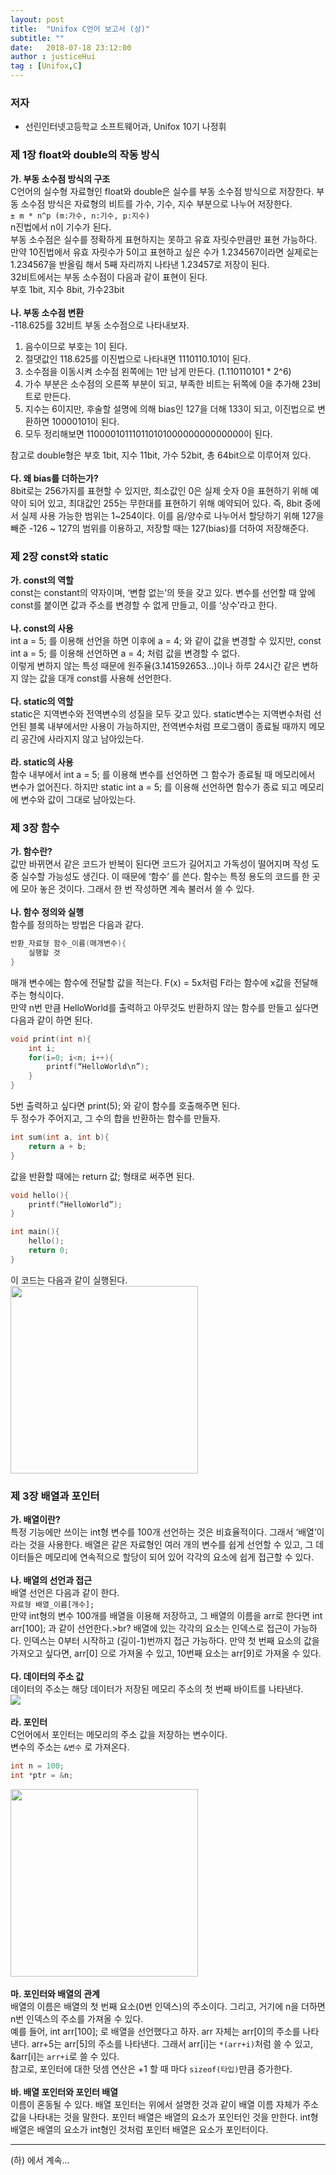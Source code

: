 ```yaml
---
layout: post
title:  "Unifox C언어 보고서 (상)"
subtitle: ""
date:   2018-07-18 23:12:00
author : justiceHui
tag : [Unifox,C]
---
```


### 저자
* 선린인터넷고등학교 소프트웨어과, Unifox 10기 나정휘

### 제 1장 float와 double의 작동 방식
<b>가. 부동 소수점 방식의 구조</b><br>
C언어의 실수형 자료형인 float와 double은 실수를 부동 소수점 방식으로 저장한다. 부동 소수점 방식은 자료형의 비트를 가수, 기수, 지수 부분으로 나누어 저장한다.<br>
`± m * n^p (m:가수, n:기수, p:지수)`<br>
n진법에서 n이 기수가 된다.<br>
부동 소수점은 실수를 정확하게 표현하지는 못하고 유효 자릿수만큼만 표현 가능하다. 만약 10진법에서 유효 자릿수가 5이고 표현하고 싶은 수가 1.234567이라면 실제로는 1.234567을 반올림 해서 5째 자리까지 나타낸 1.23457로 저장이 된다.<br>
32비트에서는 부동 소수점이 다음과 같이 표현이 된다.<br>
부호 1bit, 지수 8bit, 가수23bit<br><br>
<b>나. 부동 소수점 변환</b><br>
-118.625를 32비트 부동 소수점으로 나타내보자.<br>
1. 음수이므로 부호는 1이 된다.
2. 절댓값인 118.625를 이진법으로 나타내면 1110110.101이 된다.
3. 소수점을 이동시켜 소수점 왼쪽에는 1만 남게 만든다. (1.110110101 * 2^6)
4. 가수 부분은 소수점의 오른쪽 부분이 되고, 부족한 비트는 뒤쪽에 0을 추가해 23비트로 만든다.
5. 지수는 6이지만, 후술할 설명에 의해 bias인 127을 더해 133이 되고, 이진법으로 변환하면 10000101이 된다.
6. 모두 정리해보면 11000010111011010100000000000000이 된다.

참고로 double형은 부호 1bit, 지수 11bit, 가수 52bit, 총 64bit으로 이루어져 있다.<br><br>
<b>다. 왜 bias를 더하는가?</b><br>
8bit로는 256가지를 표현할 수 있지만, 최소값인 0은 실제 숫자 0을 표현하기 위해 예약이 되어 있고, 최대값인 255는 무한대를 표현하기 위해 예약되어 있다. 즉, 8bit 중에서 실제 사용 가능한 범위는 1~254이다. 이를 음/양수로 나누어서 할당하기 위해 127을 빼준 -126 ~ 127의 범위를 이용하고, 저장할 때는 127(bias)를 더하여 저장해준다.

### 제 2장 const와 static
<b>가. const의 역할</b><br>
const는 constant의 약자이며, ‘변함 없는’의 뜻을 갖고 있다. 변수를 선언할 때 앞에 const를 붙이면 값과 주소를 변경할 수 없게 만들고, 이를 ‘상수’라고 한다.<br><br>
<b>나. const의 사용</b><br>
int a = 5; 를 이용해 선언을 하면 이후에 a = 4; 와 같이 값을 변경할 수 있지만, const int a = 5; 를 이용해 선언하면 a = 4; 처럼 값을 변경할 수 없다.<br>
이렇게 변하지 않는 특성 때문에 원주율(3.141592653…)이나 하루 24시간 같은 변하지 않는 값을 대개 const를 사용해 선언한다.<br><br>
<b>다. static의 역할</b><br>
 static은 지역변수와 전역변수의 성질을 모두 갖고 있다. static변수는 지역변수처럼 선언된 블록 내부에서만 사용이 가능하지만, 전역변수처럼 프로그램이 종료될 때까지 메모리 공간에 사라지지 않고 남아있는다.<br><br>
 <b>라. static의 사용</b><br>
함수 내부에서 int a = 5; 를 이용해 변수를 선언하면 그 함수가 종료될 때 메모리에서 변수가 없어진다. 하지만 static int a = 5; 를 이용해 선언하면 함수가 종료 되고 메모리에 변수와 값이 그대로 남아있는다.

### 제 3장 함수
<b>가. 함수란?</b><br>
값만 바뀌면서 같은 코드가 반복이 된다면 코드가 길어지고 가독성이 떨어지며 작성 도중 실수할 가능성도 생긴다. 이 때문에 ‘함수’ 를 쓴다. 함수는 특정 용도의 코드를 한 곳에 모아 놓은 것이다. 그래서 한 번 작성하면 계속 불러서 쓸 수 있다.<br><br>
<b>나. 함수 정의와 실행</b><br>
함수를 정의하는 방법은 다음과 같다.<br>
```cpp
반환_자료형 함수_이름(매개변수){
    실행할 것
}
```
매개 변수에는 함수에 전달할 값을 적는다. F(x) = 5x처럼 F라는 함수에 x값을 전달해주는 형식이다.<br>
만약 n번 만큼 HelloWorld를 출력하고 아무것도 반환하지 않는 함수를 만들고 싶다면 다음과 같이 하면 된다.<br>
```cpp
void print(int n){
    int i;
    for(i=0; i<n; i++){
        printf(“HelloWorld\n”);
    }
}
```
5번 출력하고 싶다면 print(5); 와 같이 함수를 호출해주면 된다.<br>
두 정수가 주어지고, 그 수의 합을 반환하는 함수를 만들자.<br>
```cpp
int sum(int a, int b){
    return a + b;
}
```
값을 반환할 때에는 return 값; 형태로 써주면 된다.<br>
```cpp
void hello(){
    printf(“HelloWorld”);
}

int main(){
    hello();
    return 0;
}
```
이 코드는 다음과 같이 실행된다.<br>
<img src = "https://i.imgur.com/TLiAfnR.png" width = "300px">

### 제 3장 배열과 포인터
<b>가. 배열이란?</b><br>
특정 기능에만 쓰이는 int형 변수를 100개 선언하는 것은 비효율적이다. 그래서 ‘배열’이라는 것을 사용한다. 배열은 같은 자료형인 여러 개의 변수를 쉽게 선언할 수 있고, 그 데이터들은 메모리에 연속적으로 할당이 되어 있어 각각의 요소에 쉽게 접근할 수 있다.<br><br>
<b>나. 배열의 선언과 접근</b><br>
 배열 선언은 다음과 같이 한다.<br>
 `자료형 배열_이름[개수];`<br>
만약 int형의 변수 100개를 배열을 이용해 저장하고, 그 배열의 이름을 arr로 한다면 int arr[100]; 과 같이 선언한다.>br?
배열에 있는 각각의 요소는 인덱스로 접근이 가능하다. 인덱스는 0부터 시작하고 (길이-1)번까지 접근 가능하다. 만약 첫 번째 요소의 값을 가져오고 싶다면, arr[0] 으로 가져올 수 있고, 10번째 요소는 arr[9]로 가져올 수 있다.<br><br>
<b>다. 데이터의 주소 값</b><br>
데이터의 주소는 해당 데이터가 저장된 메모리 주소의 첫 번째 바이트를 나타낸다.<br>
<img src = "https://i.imgur.com/YtBvptV.png"><br><br>
<b>라. 포인터</b><br>
C언어에서 포인터는 메모리의 주소 값을 저장하는 변수이다.<br>
변수의 주소는 `&변수` 로 가져온다.<br>
```cpp
int n = 100;
int *ptr = &n;
```
<img src = "https://i.imgur.com/0dX3f0o.png" width = "300px"><br><br>
<b>마. 포인터와 배열의 관계</b><br>
배열의 이름은 배열의 첫 번째 요소(0번 인덱스)의 주소이다. 그리고, 거기에 n을 더하면 n번 인덱스의 주소를 가져올 수 있다.<br>
예를 들어, int arr[100]; 로 배열을 선언했다고 하자. arr 자체는 arr[0]의 주소를 나타낸다. arr+5는 arr[5]의 주소를 나타낸다. 그래서 arr[i]는 `*(arr+i)`처럼 쓸 수 있고, &arr[i]는 `arr+i`로 쓸 수 있다.<br>
참고로, 포인터에 대한 덧셈 연산은 +1 할 때 마다 `sizeof(타입)`만큼 증가한다.<br><br>
<b>바. 배열 포인터와 포인터 배열</b><br>
이름이 혼동될 수 있다. 배열 포인터는 위에서 설명한 것과 같이 배열 이름 자체가 주소 값을 나타내는 것을 말한다. 포인터 배열은 배열의 요소가 포인터인 것을 만한다. int형 배열은 배열의 요소가 int형인 것처럼 포인터 배열은 요소가 포인터이다.

<hr>

(하) 에서 계속...

